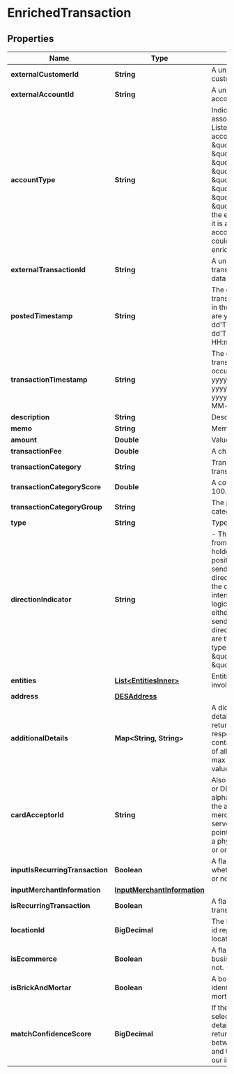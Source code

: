 

# EnrichedTransaction


## Properties

| Name | Type | Description | Notes |
|------------ | ------------- | ------------- | -------------|
|**externalCustomerId** | **String** | A unique identifier assigned to the customer for a particular institution. |  [optional] |
|**externalAccountId** | **String** | A unique identifier assigned to the accounts for a particular institution. |  [optional] |
|**accountType** | **String** | Indicates the type of account associated with the transaction. Listed below are the current account types supported:  \&quot;checking\&quot;, \&quot;savings\&quot;, \&quot;creditCard\&quot;, \&quot;brokerageAccount\&quot;, \&quot;investment\&quot;, \&quot;healthSavingsAccount\&quot;, \&quot;unknown\&quot;  NOTE : If \&quot;unknown\&quot; is provided, the enrichment service will assume it is a \&quot;checking\&quot; account. An incorrect assumption could impact the results from the enrichment service.  |  [optional] |
|**externalTransactionId** | **String** | A unique identifier for the transaction that assists in linking data back to your systems. |  [optional] |
|**postedTimestamp** | **String** | The date and time when the transaction was officially recorded in the account.  Supported formats are yyyy-MM-dd&#39;T&#39;HH:mm:ss.SSS&#39;Z&#39;, yyyy-MM-dd&#39;T&#39;HH:mm:ss&#39;Z&#39;, yyyy-MM-dd HH:mm:ss.0, yyyy-MM-dd.  |  [optional] |
|**transactionTimestamp** | **String** | The exact date and time when the transaction was initiated or occurred.  Supported formats are yyyy-MM-dd&#39;T&#39;HH:mm:ss.SSS&#39;Z&#39;, yyyy-MM-dd&#39;T&#39;HH:mm:ss&#39;Z&#39;, yyyy-MM-dd HH:mm:ss.0, yyyy-MM-dd.  |  [optional] |
|**description** | **String** | Description of the transaction. |  [optional] |
|**memo** | **String** | Memo of the transaction. |  [optional] |
|**amount** | **Double** | Value amount for transaction. |  [optional] |
|**transactionFee** | **Double** | A charge applied to the transaction. |  [optional] |
|**transactionCategory** | **String** | Transaction Category for the transaction. |  [optional] |
|**transactionCategoryScore** | **Double** | A confidence score between 0 – 100.0 for the transaction category. |  [optional] |
|**transactionCategoryGroup** | **String** | The parent group that a transaction category belongs to. |  [optional] |
|**type** | **String** | Type for transaction. |  [optional] |
|**directionIndicator** | **String** | - The directionIndicator should be from the perspective of the account holder. - If you always send us positive amount values, you MUST send us corresponding directionIndicator values to ensure the categorization logic works as intended. - If you have internal logic to provide the amount field as either positive or negative, do not send us data in the directionIndicator.  - Listed below are the current directionIndicator types supported:   - \&quot;Debit\&quot;   - \&quot;Credit\&quot;  |  [optional] |
|**entities** | [**List&lt;EntitiesInner&gt;**](EntitiesInner.md) | Entities refer to the distinct parties involved in the transaction. |  [optional] |
|**address** | [**DESAddress**](DESAddress.md) |  |  [optional] |
|**additionalDetails** | **Map&lt;String, String&gt;** | A dictionary containing additional details of the transaction being returned in the enrichment response. - This object should not contain any PII. - The max number of allowed keys are 30. - The key max length should be 100. - The value max length should be 255.  |  [optional] |
|**cardAcceptorId** | **String** | Also known as CAID, Merchant ID, or DE42, cardAcceptorId is an alphanumeric string assigned by the acquiring bank (Acquirer) to a merchant or merchant location. It serves as a unique identifier for the point of transaction origin, such as a physical store, payment terminal, or online checkout page. |  [optional] |
|**inputIsRecurringTransaction** | **Boolean** | A flag in the input indicating whether the transaction is recurring or not. |  [optional] |
|**inputMerchantInformation** | [**InputMerchantInformation**](InputMerchantInformation.md) |  |  [optional] |
|**isRecurringTransaction** | **Boolean** | A flag indicating whether the transaction is recurring or not. |  [optional] |
|**locationId** | **BigDecimal** | The Mastercard assigned location id representing this merchant location. |  [optional] |
|**isEcommerce** | **Boolean** | A flag indicating whether the business location is ecommerce or not. |  [optional] |
|**isBrickAndMortar** | **Boolean** | A boolean value indicating if the identified merchant is a brick and mortar location. |  [optional] |
|**matchConfidenceScore** | **BigDecimal** | If the merchantDescriptor is used to select the locationId and location details, a matchConfidenceScore is returned, indicating the score between the merchantDescriptor and the selected information from our internal data on merchants. |  [optional] |



